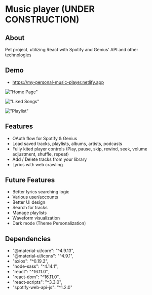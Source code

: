 # Music player (UNDER CONSTRUCTION)

## About

Pet project, utilizing React with Spotify and Genius' API and other technologies

## Demo

- https://my-personal-music-player.netlify.app

!["Home Page"](https://github.com/hollowic/music-player/blob/master/ss/Screen%20Shot%202020-05-14%20at%2012.35.51%20AM.png?raw=true)

!["Liked Songs"](https://github.com/hollowic/music-player/blob/master/ss/Screen%20Shot%202020-05-14%20at%2012.34.30%20AM.png?raw=true)

!["Playlist"](https://github.com/hollowic/music-player/blob/master/ss/Screen%20Shot%202020-05-14%20at%2012.35.06%20AM.png?raw=true)

## Features

- OAuth flow for Spotify & Genius
- Load saved tracks, playlists, albums, artists, podcasts
- Fully kited player controls (Play, pause, skip, rewind, seek, volume adjustment, shuffle, repeat)
- Add / Delete tracks from your library
- Lyrics with web crawling

## Future Features

- Better lyrics searching logic
- Various user/accounts
- Better UI design
- Search for tracks
- Manage playlists
- Waveform visualization
- Dark mode (Theme Personalization)

## Dependencies

- "@material-ui/core": "^4.9.13",
- "@material-ui/icons": "^4.9.1",
- "axios": "^0.19.2",
- "node-sass": "^4.14.1",
- "react": "^16.11.0",
- "react-dom": "^16.11.0",
- "react-scripts": "^3.3.0",
- "spotify-web-api-js": "^1.2.0"
